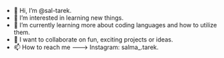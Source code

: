 - 👋 Hi, I’m @sal-tarek.
- 👀 I’m interested in learning new things.
- 🌱 I’m currently learning more about coding languages and how to utilize them.
- 💞️ I want to collaborate on fun, exciting projects or ideas.
- 📫 How to reach me ---> Instagram: salma_.tarek.

<!---
sal-tarek/sal-tarek is a ✨ special ✨ repository because its `README.md` (this file) appears on your GitHub profile.
You can click the Preview link to take a look at your changes.
--->
